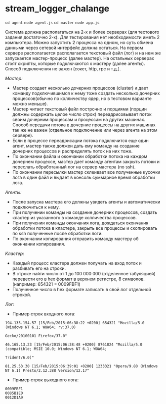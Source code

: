 # stream_logger_chalange

`cd agent`
`node agent.js`
`cd master`
`node app.js`

Система должна располагаться на 2-х и более серверах (для тестового задания достаточно 2-х). Для тестирования нет необходимости иметь 2 компьютера. Можно запустить 2 процесса на одном, но суть обмена данными через сетевой интерфейс должна остаться.
На первом сервере располагается располагается текстовый файл (лог) и на нем же запускается мастер-процесс
(далее мастер). На остальных серверах стоят скрипты, которые подключаются к мастеру (далее агенты). Способ
подключения не важен (сокет, http, rpc и т.д.).

*Мастер:*
* Мастер создает несколько дочерних процессов (cluster) и дает команду подключившимся к нему тоже создать несколько дочерних процессов(обычно по колличеству ядер, но в тестовом варианте можно меньше).
* Мастер читает текстовый файл построчно и порциями (порции должны содержать целое число строк) переадрисовывает поток своим дочерним процессам и процессам на других машинах. Способ передачи потока в дочерние процессы на других машинах так же не важен (отдельное подключение или через агента на этом сервере).
* Если в процессе переадрисации потока подключится еще один агент, мастер также должен дать ему команду на создание дочерних процессов и распределять поток на них тоже.
* По окончании файла и окончании обработки потока на каждом дочернем процессе, мастер дает команду агентам закрыть потоки и переслать обработанный лог на сервер мастера (по ssh).
* По окончании пересылки мастер склеивает все полученные кусочки лога в один файл и выдает в консоль суммарное время обработки лога.

*Агенты:*
* После запуска мастера его должны увидеть агенты и автоматически подключиться к нему.
* При получении команды на создание дочерних процессов, создать кластер из указанного в команде колличества процессов.
* При получении команды окончания лога, дождаться окончания обработки потока в кластере, закрыть все процессы и скопировать по ssh полученные после обработки логи.
* По окончании копирования отправить команду мастеру об окончании копирования.

*Кластер:*
* Каждый процесс кластера должен получать на вход поток и разбивать его на строки.
* В строке найти число от 1 до 100 000 000 (отделенное табуляцией) перевести его в hex формат в верхнем регистре, 8 символов. (например: 654321 = 0009FBF1)
* Полученное число в hex формате записать в свой лог отдельной строкой.

*Лог:*
* Пример строк входного лога:
```
194.135.154.57 [15/Feb/2015:06:38:22 +0200] 654321 "Mozilla/5.0 (Windows NT 6.1; WOW64; rv:37.0) 

Gecko/20100101 Firefox/37.0"

46.165.13.23 [15/Feb/2015:06:38:48 +0200] 8761824 "Mozilla/5.0 (compatible; MSIE 10.0; Windows NT 6.1; WOW64; 

Trident/6.0)" 

81.25.53.30 [15/Feb/2015:06:39:01 +0200] 1233321 "Opera/9.80 (Windows NT 6.1) Presto/2.12.388 Version/12.17"
```
* Пример строк выходного лога:

```
0009FBF1
0085B1E0
0012D1A9
```